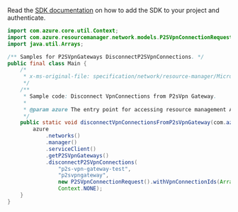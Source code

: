 Read the [SDK documentation](https://github.com/Azure/azure-sdk-for-java/blob/azure-resourcemanager_2.12.0/sdk/resourcemanager/azure-resourcemanager/README.md) on how to add the SDK to your project and authenticate.

```java
import com.azure.core.util.Context;
import com.azure.resourcemanager.network.models.P2SVpnConnectionRequest;
import java.util.Arrays;

/** Samples for P2SVpnGateways DisconnectP2SVpnConnections. */
public final class Main {
    /*
     * x-ms-original-file: specification/network/resource-manager/Microsoft.Network/stable/2021-05-01/examples/P2sVpnGatewaysDisconnectP2sVpnConnections.json
     */
    /**
     * Sample code: Disconnect VpnConnections from P2sVpn Gateway.
     *
     * @param azure The entry point for accessing resource management APIs in Azure.
     */
    public static void disconnectVpnConnectionsFromP2sVpnGateway(com.azure.resourcemanager.AzureResourceManager azure) {
        azure
            .networks()
            .manager()
            .serviceClient()
            .getP2SVpnGateways()
            .disconnectP2SVpnConnections(
                "p2s-vpn-gateway-test",
                "p2svpngateway",
                new P2SVpnConnectionRequest().withVpnConnectionIds(Arrays.asList("vpnconnId1", "vpnconnId2")),
                Context.NONE);
    }
}
```

